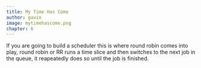 ```yaml
---
title: My Time Has Come
author: gavin
image: mytimehascome.png
chapter: 6
---
```

If you are going to build a scheduler this is where round robin comes into play, round robin or RR runs a time slice and then switches to the next job in the queue, it reapeatedly does so until the job is finished.